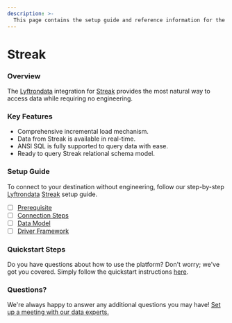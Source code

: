 ```yaml
---
description: >-
  This page contains the setup guide and reference information for the Streak source connector.
---
```


# Streak

### Overview

The [Lyftrondata](https://www.lyftrondata.com/) integration for [Streak](https://www.lyftrondata.com/integration/sales-analytics/streak/) provides the most natural way to access data while requiring no engineering.

### Key Features

* Comprehensive incremental load mechanism.
* Data from Streak is available in real-time.&#x20;
* ANSI SQL is fully supported to query data with ease.
* Ready to query Streak relational schema model.

### Setup Guide

To connect to your destination without engineering, follow our step-by-step [Lyftrondata](https://www.lyftrondata.com/)  [Streak](https://www.lyftrondata.com/integration/sales-analytics/streak/) setup guide.

* [ ] [Prerequisite](prerequisite.md)
* [ ] [Connection Steps](connection-steps.md)
* [ ] [Data Model](data-model/erd.md)
* [ ] [Driver Framework](driver-framework/)

### Quickstart Steps

Do you have questions about how to use the platform? Don't worry; we've got you covered. Simply follow the quickstart instructions [here](../README.md).

### Questions? <a href="#questions" id="questions"></a>

We're always happy to answer any additional questions you may have! [Set up a meeting with our data experts.](https://www.lyftrondata.com/book-a-meeting/)


